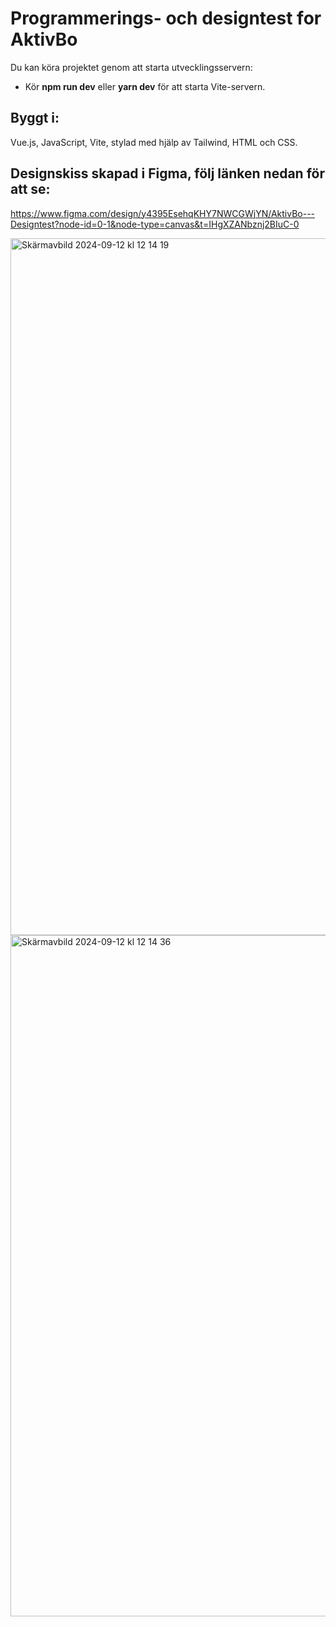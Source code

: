 # Programmerings- och designtest for AktivBo

Du kan köra projektet genom att starta utvecklingsservern:
- Kör **npm run dev** eller **yarn dev** för att starta Vite-servern.

## Byggt i:

Vue.js, JavaScript, Vite, stylad med hjälp av Tailwind, HTML och CSS.

## Designskiss skapad i Figma, följ länken nedan för att se:

https://www.figma.com/design/y4395EsehqKHY7NWCGWjYN/AktivBo---Designtest?node-id=0-1&node-type=canvas&t=IHgXZANbznj2BIuC-0

<img width="1115" alt="Skärmavbild 2024-09-12 kl  12 14 19" src="https://github.com/user-attachments/assets/a349e6eb-fcc3-43d9-8153-087debf1e194">

<img width="1090" alt="Skärmavbild 2024-09-12 kl  12 14 36" src="https://github.com/user-attachments/assets/06874a76-2ed2-492b-b5b6-90672e32e9eb">

